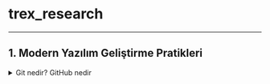# trex_research
***

## 1. Modern Yazılım Geliştirme Pratikleri

  <details>
  <summary>Git nedir? GitHub nedir</summary>
    
* Git, yazılım geliştirme sürecinde kullanılan bir versiyon kontrol sistemidir.

* Kod üzerinde yapılan tüm değişiklikleri kayıt altına alır.

* Birden fazla geliştiricinin aynı proje üzerinde çakışmadan çalışabilmesine olanak sağlar.

* Geriye dönük olarak yapılan değişiklikler incelenebilir.

* GitHub ise Git’in üzerine kurulmuş bulut tabanlı bir platformdur.

* Git reposunu internette saklamaya yarar.

* Açık kaynak projelerin paylaşımı için en çok kullanılan sistemdir.

*  Ekip çalışmasını kolaylaştırmak için issue tracking (sorun takibi), pull request (katkı önerisi), GitHub Actions (otomasyon) gibi ek özellikler sunar.
 
* GitHub ise Git’in üzerine kurulmuş bulut tabanlı bir platformdur.

* Git reposunu internette saklamaya yarar.

* Açık kaynak projelerin paylaşımı için en çok kullanılan sistemdir.

* Ekip çalışmasını kolaylaştırmak için issue tracking (sorun takibi), pull request (katkı önerisi), GitHub Actions (otomasyon) gibi ek özellikler sunar.

1. git init

Yeni bir Git deposu oluşturmak için kullanılır. Bir proje klasöründe git init komutu çalıştırıldığında, o klasör artık Git tarafından izlenmeye başlar. Bu sayede proje içerisinde yapılan her değişiklik Git tarafından kayıt altına alınabilir.

Örnek kullanım:

git init


Bu komut çalıştırıldığında klasörde .git isimli gizli bir dosya oluşur ve bu dosya projenin tüm sürüm kontrol bilgilerini içerir.

2. git clone

Var olan bir uzak Git deposunu bilgisayara kopyalamak için kullanılır. Özellikle GitHub üzerindeki projelerin yerel ortama indirilmesinde tercih edilir.

Örnek kullanım:

git clone https://github.com/kullanici/proje.git


Bu komut sayesinde uzak depodaki tüm geçmiş commit’ler, branch’ler ve dosyalar yerel bilgisayara aktarılır.

3. git add

Dosyaları staging area (hazırlık alanı) denilen bölgeye ekler. Bu alan, commit işleminden önce değişikliklerin hazırlanmasını sağlar.

Örnek kullanım:

git add dosya.txt
git add .


İlk komut sadece belirli bir dosyayı, ikincisi ise proje içindeki tüm değişiklikleri staging alanına ekler.

4. git commit

Staging alanındaki dosyaları kalıcı olarak kaydeder. Commit işlemi, yapılan değişikliklere bir “anlık görüntü” almak gibidir. Her commit, açıklayıcı bir mesajla etiketlenmelidir.

Örnek kullanım:

git commit -m "Login ekranı eklendi"


Bu komut, yapılan değişikliklerin tarihçede anlamlı şekilde tutulmasına yardımcı olur.

5. git push

Yerelde yapılan commit’lerin uzak depoya (örneğin GitHub’a) gönderilmesini sağlar. Böylece proje ekibinin diğer üyeleri de güncellenmiş koda erişebilir.

Örnek kullanım:

git push origin main


Bu komut, değişiklikleri origin isimli uzak depodaki main branch’ine gönderir.

6. git pull

Uzak depodaki en güncel değişiklikleri indirip mevcut branch ile birleştirmeye yarar. Bu komut, ekip çalışmasında başkalarının yaptığı güncellemeleri almak için sıkça kullanılır.

Örnek kullanım:

git pull origin main


Böylece uzak depodaki main branch’indeki tüm yeni değişiklikler yerel bilgisayara aktarılır.

7. git branch

Proje üzerinde dallar (branch) oluşturmaya, görüntülemeye veya yönetmeye yarar. Branch’ler, geliştiricilerin aynı proje üzerinde farklı özellikler geliştirmesini sağlar.

Örnek kullanım:

git branch          # mevcut branch’leri listeler
git branch yeni-ozellik   # yeni bir branch oluşturur
git checkout yeni-ozellik # o branch’e geçiş yapar


Branch kullanımı, aynı projede bağımsız geliştirmelerin çakışmadan yapılabilmesine imkân verir.

8. git merge

İki farklı branch’i birleştirmek için kullanılır. Örneğin, yeni-ozellik branch’inde geliştirilen bir özellik tamamlandığında, bu branch main ile birleştirilir.

Örnek kullanım:

git checkout main
git merge yeni-ozellik


Bu komutlar sayesinde yeni-ozellik branch’indeki değişiklikler main branch’ine eklenmiş olur. Eğer aynı satırlarda çakışan değişiklikler varsa merge conflict oluşabilir ve manuel çözüm gerekir.
